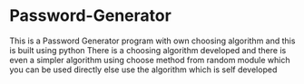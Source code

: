 # Password-Generator
This is a Password Generator program with own choosing algorithm and this is built using python
There is a choosing algorithm developed and there is even a simpler algorithm using choose method from random module which you can be used directly else use the algorithm which is self developed
